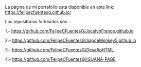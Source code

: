 La página de mi portafolio esta disponible en este link:  https://felipecfuentesg.github.io/

Los repositorios forkeados son :

1.- https://github.com/FelipeCFuentesG/JocelynFrance.github.io

2.- https://github.com/FelipeCFuentesG/SapceMonkey5.github.io

3.- https://github.com/FelipeCFuentesG/DesafioHTML

4.- https://github.com/FelipeCFuentesG/IGUANA-PAGE